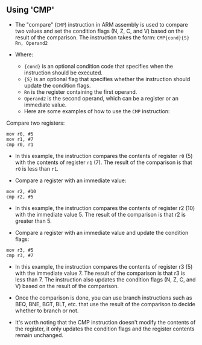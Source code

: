 ## Using 'CMP'
- The "compare" (```CMP```) instruction in ARM assembly is used to compare two values and set the condition flags (N, Z, C, and V) based on the result of the comparison. The instruction takes the form:
```CMP{cond}{S} Rn, Operand2```

- Where:
    - ```{cond}``` is an optional condition code that specifies when the instruction should be executed.
    - ```{S}``` is an optional flag that specifies whether the instruction should update the condition flags.
    - ```Rn``` is the register containing the first operand.
    - ```Operand2``` is the second operand, which can be a register or an immediate value.
    - Here are some examples of how to use the ```CMP``` instruction:

Compare two registers:
```
mov r0, #5
mov r1, #7
cmp r0, r1
```
- In this example, the instruction compares the contents of register ```r0``` (5) with the contents of register ```r1``` (7). The result of the comparison is that ```r0``` is less than ```r1```.

- Compare a register with an immediate value:
```
mov r2, #10
cmp r2, #5
```
- In this example, the instruction compares the contents of register r2 (10) with the immediate value 5. The result of the comparison is that r2 is greater than 5.

- Compare a register with an immediate value and update the condition flags:
```
mov r3, #5
cmp r3, #7
```

- In this example, the instruction compares the contents of register r3 (5) with the immediate value 7. The result of the comparison is that r3 is less than 7. The instruction also updates the condition flags (N, Z, C, and V) based on the result of the comparison.

- Once the comparison is done, you can use branch instructions such as BEQ, BNE, BGT, BLT, etc. that use the result of the comparison to decide whether to branch or not.

- It's worth noting that the CMP instruction doesn't modify the contents of the register, it only updates the condition flags and the register contents remain unchanged.